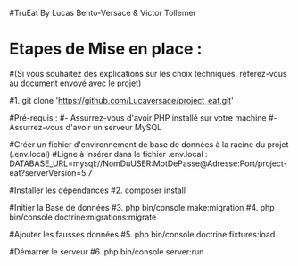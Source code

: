 #TruEat By Lucas Bento-Versace & Victor Tollemer


# Etapes de Mise en place :
#(Si vous souhaitez des explications sur les choix techniques, référez-vous au document envoyé avec le projet)

#1.  git clone 'https://github.com/Lucaversace/project_eat.git'

#Pré-requis :
#- Assurrez-vous d'avoir PHP installé sur votre machine
#- Assurrez-vous d'avoir un serveur MySQL

#Créer un fichier d'environnement de base de données à la racine du projet (.env.local)
#Ligne à insérer dans le fichier .env.local : DATABASE_URL=mysql://NomDuUSER:MotDePasse@Adresse:Port/project-eat?serverVersion=5.7

#Installer les dépendances
#2. composer install

#Initier la Base de données
#3. php bin/console make:migration
#4. php bin/console doctrine:migrations:migrate

#Ajouter les fausses données 
#5. php bin/console doctrine:fixtures:load

#Démarrer le serveur
#6. php bin/console server:run


